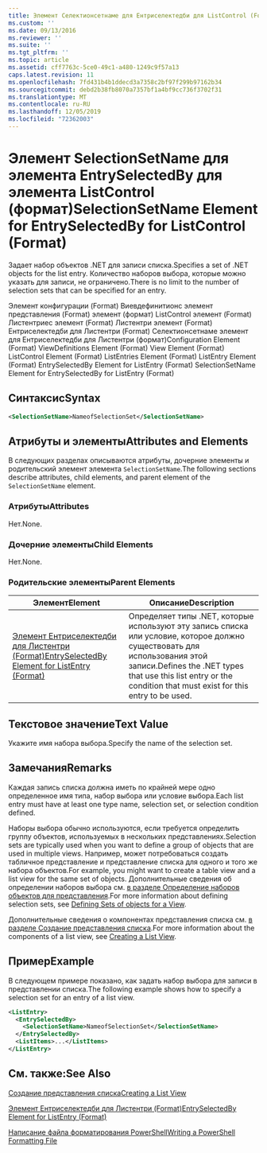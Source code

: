 ```yaml
---
title: Элемент Селектионсетнаме для Ентриселектедби для ListControl (Format) | Документация Майкрософт
ms.custom: ''
ms.date: 09/13/2016
ms.reviewer: ''
ms.suite: ''
ms.tgt_pltfrm: ''
ms.topic: article
ms.assetid: cff7763c-5ce0-49c1-a480-1249c9f57a13
caps.latest.revision: 11
ms.openlocfilehash: 7fd431b4b1ddecd3a7358c2bf97f299b97162b34
ms.sourcegitcommit: debd2b38fb8070a7357bf1a4bf9cc736f3702f31
ms.translationtype: MT
ms.contentlocale: ru-RU
ms.lasthandoff: 12/05/2019
ms.locfileid: "72362003"
---
```

# <a name="selectionsetname-element-for-entryselectedby-for-listcontrol-format"></a><span data-ttu-id="9a93e-102">Элемент SelectionSetName для элемента EntrySelectedBy для элемента ListControl (формат)</span><span class="sxs-lookup"><span data-stu-id="9a93e-102">SelectionSetName Element for EntrySelectedBy for ListControl (Format)</span></span>

<span data-ttu-id="9a93e-103">Задает набор объектов .NET для записи списка.</span><span class="sxs-lookup"><span data-stu-id="9a93e-103">Specifies a set of .NET objects for the list entry.</span></span> <span data-ttu-id="9a93e-104">Количество наборов выбора, которые можно указать для записи, не ограничено.</span><span class="sxs-lookup"><span data-stu-id="9a93e-104">There is no limit to the number of selection sets that can be specified for an entry.</span></span>

<span data-ttu-id="9a93e-105">Элемент конфигурации (Format) Виевдефинитионс элемент представления (Format) элемент (формат) ListControl элемент (Format) Листентриес элемент (Format) Листентри элемент (Format) Ентриселектедби для Листентри (Format) Селектионсетнаме элемент для Ентриселектедби для Листентри (формат)</span><span class="sxs-lookup"><span data-stu-id="9a93e-105">Configuration Element (Format) ViewDefinitions Element (Format) View Element (Format) ListControl Element (Format) ListEntries Element (Format) ListEntry Element (Format) EntrySelectedBy Element for ListEntry (Format) SelectionSetName Element for EntrySelectedBy for ListEntry (Format)</span></span>

## <a name="syntax"></a><span data-ttu-id="9a93e-106">Синтаксис</span><span class="sxs-lookup"><span data-stu-id="9a93e-106">Syntax</span></span>

```xml
<SelectionSetName>NameofSelectionSet</SelectionSetName>
```

## <a name="attributes-and-elements"></a><span data-ttu-id="9a93e-107">Атрибуты и элементы</span><span class="sxs-lookup"><span data-stu-id="9a93e-107">Attributes and Elements</span></span>

<span data-ttu-id="9a93e-108">В следующих разделах описываются атрибуты, дочерние элементы и родительский элемент элемента `SelectionSetName`.</span><span class="sxs-lookup"><span data-stu-id="9a93e-108">The following sections describe attributes, child elements, and parent element of the `SelectionSetName` element.</span></span>

### <a name="attributes"></a><span data-ttu-id="9a93e-109">Атрибуты</span><span class="sxs-lookup"><span data-stu-id="9a93e-109">Attributes</span></span>

<span data-ttu-id="9a93e-110">Нет.</span><span class="sxs-lookup"><span data-stu-id="9a93e-110">None.</span></span>

### <a name="child-elements"></a><span data-ttu-id="9a93e-111">Дочерние элементы</span><span class="sxs-lookup"><span data-stu-id="9a93e-111">Child Elements</span></span>

<span data-ttu-id="9a93e-112">Нет.</span><span class="sxs-lookup"><span data-stu-id="9a93e-112">None.</span></span>

### <a name="parent-elements"></a><span data-ttu-id="9a93e-113">Родительские элементы</span><span class="sxs-lookup"><span data-stu-id="9a93e-113">Parent Elements</span></span>

|<span data-ttu-id="9a93e-114">Элемент</span><span class="sxs-lookup"><span data-stu-id="9a93e-114">Element</span></span>|<span data-ttu-id="9a93e-115">Описание</span><span class="sxs-lookup"><span data-stu-id="9a93e-115">Description</span></span>|
|-------------|-----------------|
|[<span data-ttu-id="9a93e-116">Элемент Ентриселектедби для Листентри (Format)</span><span class="sxs-lookup"><span data-stu-id="9a93e-116">EntrySelectedBy Element for ListEntry (Format)</span></span>](./entryselectedby-element-for-listentry-for-listcontrol-format.md)|<span data-ttu-id="9a93e-117">Определяет типы .NET, которые используют эту запись списка или условие, которое должно существовать для использования этой записи.</span><span class="sxs-lookup"><span data-stu-id="9a93e-117">Defines the .NET types that use this list entry or the condition that must exist for this entry to be used.</span></span>|

## <a name="text-value"></a><span data-ttu-id="9a93e-118">Текстовое значение</span><span class="sxs-lookup"><span data-stu-id="9a93e-118">Text Value</span></span>

<span data-ttu-id="9a93e-119">Укажите имя набора выбора.</span><span class="sxs-lookup"><span data-stu-id="9a93e-119">Specify the name of the selection set.</span></span>

## <a name="remarks"></a><span data-ttu-id="9a93e-120">Замечания</span><span class="sxs-lookup"><span data-stu-id="9a93e-120">Remarks</span></span>

<span data-ttu-id="9a93e-121">Каждая запись списка должна иметь по крайней мере одно определенное имя типа, набор выбора или условие выбора.</span><span class="sxs-lookup"><span data-stu-id="9a93e-121">Each list entry must have at least one type name, selection set, or selection condition defined.</span></span>

<span data-ttu-id="9a93e-122">Наборы выбора обычно используются, если требуется определить группу объектов, используемых в нескольких представлениях.</span><span class="sxs-lookup"><span data-stu-id="9a93e-122">Selection sets are typically used when you want to define a group of objects that are used in multiple views.</span></span> <span data-ttu-id="9a93e-123">Например, может потребоваться создать табличное представление и представление списка для одного и того же набора объектов.</span><span class="sxs-lookup"><span data-stu-id="9a93e-123">For example, you might want to create a table view and a list view for the same set of objects.</span></span> <span data-ttu-id="9a93e-124">Дополнительные сведения об определении наборов выбора см. [в разделе Определение наборов объектов для представления](./defining-selection-sets.md).</span><span class="sxs-lookup"><span data-stu-id="9a93e-124">For more information about defining selection sets, see [Defining Sets of objects for a View](./defining-selection-sets.md).</span></span>

<span data-ttu-id="9a93e-125">Дополнительные сведения о компонентах представления списка см. [в разделе Создание представления списка](./creating-a-list-view.md).</span><span class="sxs-lookup"><span data-stu-id="9a93e-125">For more information about the components of a list view, see [Creating a List View](./creating-a-list-view.md).</span></span>

## <a name="example"></a><span data-ttu-id="9a93e-126">Пример</span><span class="sxs-lookup"><span data-stu-id="9a93e-126">Example</span></span>

<span data-ttu-id="9a93e-127">В следующем примере показано, как задать набор выбора для записи в представлении списка.</span><span class="sxs-lookup"><span data-stu-id="9a93e-127">The following example shows how to specify a selection set for an entry of a list view.</span></span>

```xml
<ListEntry>
  <EntrySelectedBy>
    <SelectionSetName>NameofSelectionSet</SelectionSetName>
  </EntrySelectedBy>
  <ListItems>...</ListItems>
</ListEntry>
```

## <a name="see-also"></a><span data-ttu-id="9a93e-128">См. также:</span><span class="sxs-lookup"><span data-stu-id="9a93e-128">See Also</span></span>

[<span data-ttu-id="9a93e-129">Создание представления списка</span><span class="sxs-lookup"><span data-stu-id="9a93e-129">Creating a List View</span></span>](./creating-a-list-view.md)

[<span data-ttu-id="9a93e-130">Элемент Ентриселектедби для Листентри (Format)</span><span class="sxs-lookup"><span data-stu-id="9a93e-130">EntrySelectedBy Element for ListEntry (Format)</span></span>](./entryselectedby-element-for-listentry-for-listcontrol-format.md)

[<span data-ttu-id="9a93e-131">Написание файла форматирования PowerShell</span><span class="sxs-lookup"><span data-stu-id="9a93e-131">Writing a PowerShell Formatting File</span></span>](./writing-a-powershell-formatting-file.md)
